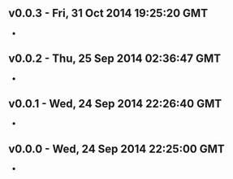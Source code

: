 v0.0.3 - Fri, 31 Oct 2014 19:25:20 GMT
--------------------------------------

- 


v0.0.2 - Thu, 25 Sep 2014 02:36:47 GMT
--------------------------------------

- 


v0.0.1 - Wed, 24 Sep 2014 22:26:40 GMT
--------------------------------------

- 


v0.0.0 - Wed, 24 Sep 2014 22:25:00 GMT
--------------------------------------

- 


